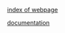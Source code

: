 [index of webpage](http://sites.bxmc.poly.edu/~gretakovacs/Midterm_Project/index/index.html)

[documentation](http://sites.bxmc.poly.edu/~gretakovacs/WebDev/index.php/2017/03/21/midterm-presentation/)